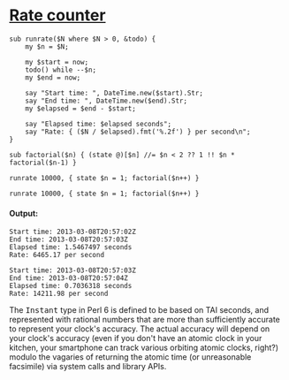 [1]: http://rosettacode.org/wiki/Rate_counter

# [Rate counter][1]

```perl6
sub runrate($N where $N > 0, &todo) {
    my $n = $N;
 
    my $start = now;
    todo() while --$n;
    my $end = now;
 
    say "Start time: ", DateTime.new($start).Str;
    say "End time: ", DateTime.new($end).Str;
    my $elapsed = $end - $start;
 
    say "Elapsed time: $elapsed seconds";
    say "Rate: { ($N / $elapsed).fmt('%.2f') } per second\n";
}
 
sub factorial($n) { (state @)[$n] //= $n < 2 ?? 1 !! $n * factorial($n-1) }
 
runrate 10000, { state $n = 1; factorial($n++) }
 
runrate 10000, { state $n = 1; factorial($n++) }
```

#### Output:
```
Start time: 2013-03-08T20:57:02Z
End time: 2013-03-08T20:57:03Z
Elapsed time: 1.5467497 seconds
Rate: 6465.17 per second

Start time: 2013-03-08T20:57:03Z
End time: 2013-03-08T20:57:04Z
Elapsed time: 0.7036318 seconds
Rate: 14211.98 per second
```


The <tt>Instant</tt> type in Perl 6 is defined to be based on TAI seconds, and represented with rational numbers that are more than sufficiently accurate to represent your clock's accuracy. The actual accuracy will depend on your clock's accuracy (even if you don't have an atomic clock in your kitchen, your smartphone can track various orbiting atomic clocks, right?) modulo the vagaries of returning the atomic time (or unreasonable facsimile) via system calls and library APIs.
